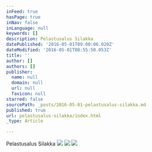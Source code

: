 ```yaml
---
inFeed: true
hasPage: true
inNav: false
inLanguage: null
keywords: []
description: Pelastusalus Silakka
datePublished: '2016-05-01T09:00:06.020Z'
dateModified: '2016-05-01T08:55:50.053Z'
title: ''
author: []
authors: []
publisher:
  name: null
  domain: null
  url: null
  favicon: null
starred: false
sourcePath: _posts/2016-05-01-pelastusalus-silakka.md
published: true
url: pelastusalus-silakka/index.html
_type: Article

---
```

Pelastusalus Silakka
![](https://the-grid-user-content.s3-us-west-2.amazonaws.com/5bddec1e-7a3c-43d1-bd2a-318ebba8e006.jpg)
![](https://the-grid-user-content.s3-us-west-2.amazonaws.com/7c308aa5-5df4-4a5d-9987-625a9e226dd8.jpg)
![](https://the-grid-user-content.s3-us-west-2.amazonaws.com/5a8c458e-7a88-430b-b6c9-5758190e039d.jpg)